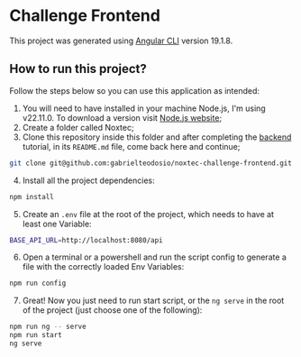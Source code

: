 # Challenge Frontend

This project was generated using [Angular CLI](https://github.com/angular/angular-cli) version 19.1.8.

## How to run this project?

Follow the steps below so you can use this application as intended:

1. You will need to have installed in your machine Node.js, I'm using v22.11.0. To download a version visit [Node.js website](https://nodejs.org/en/download);
2. Create a folder called Noxtec;
3. Clone this repository inside this folder and after completing the [backend](https://github.com/gabrielteodosio/noxtec-challenge-backend) tutorial, in its `README.md` file, come back here and continue;
``` bash
git clone git@github.com:gabrielteodosio/noxtec-challenge-frontend.git
```
4. Install all the project dependencies:
```bash
npm install
```
5. Create an `.env` file at the root of the project, which needs to have at least one Variable:
```bash
BASE_API_URL=http://localhost:8080/api
```
6. Open a terminal or a powershell and run the script config to generate a file with the correctly loaded Env Variables:
```bash
npm run config
```
7. Great! Now you just need to run start script, or the `ng serve` in the root of the project (just choose one of the following): 
```bash
npm run ng -- serve
npm run start
ng serve
```
